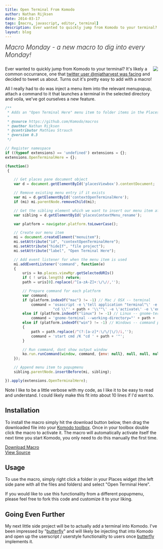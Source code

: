 ```yaml
---
title: Open Terminal From Komodo
author: Nathan Rijksen
date: 2014-03-17
tags: [macro, javascript, editor, terminal]
description: Ever wanted to quickly jump from Komodo to your terminal? It's likely a common occurrance, one that twitter user @mjatharvest was facing and decided to tweet us about. Turns out it's pretty easy to add with a macro!
layout: blog
---
```


<div class="centered">
<h2 style="font-weight: 300; margin: 10px 0 25px 0"><em>Macro Monday - a new macro to dig into every Monday!</em></h2>
</div>

<a href="/images/blog/2014-03/openterminal.png" class="lightbox">
    <img src="/images/blog/2014-03/openterminal_thumb.png" align="right"/>
</a>

Ever wanted to quickly jump from Komodo to your terminal? It's likely a common
occurrance, one that [twitter user @mjatharvest was facing][tweet] and decided to tweet
us about. Turns out it's pretty easy to add with a macro!

All I really had to do was inject a menu item into the relevant menupopup,
attach a command to it that launches a terminal in the selected directory and
voila, we've got ourselves a new feature.

```javascript
/**
 * Adds an "Open Terminal Here" menu item to folder items in the Places widget
 *
 * @source https://github.com/Komodo/macros
 * @author Nathan Rijksen
 * @contributor Mathieu Strauch
 * @version 0.3
 */

// Register namespace
if ((typeof extensions) == 'undefined') extensions = {};
extensions.OpenTerminalHere = {};

(function()
 {

    // Get places pane document object
    var d = document.getElementById('placesViewbox').contentDocument;

    // Remove existing menu entry if it exists
    var mi = d.getElementById('contextOpenTerminalHere');
    if (mi) mi.parentNode.removeChild(mi);

    // Get the sibling element which we want to insert our menu item after
    var sibling = d.getElementById('placesContextMenu_rename');

    var platform = navigator.platform.toLowerCase();

    // Create our menu item
    mi = document.createElement("menuitem");
    mi.setAttribute("id", "contextOpenTerminalHere");
    mi.setAttribute("hideIf", "file project");
    mi.setAttribute("label", "Open Terminal Here");

    // Add event listener for when the menu item is used
    mi.addEventListener('command', function(e)
    {
        uris = ko.places.viewMgr.getSelectedURIs()
        if ( ! uris.length) return;
        path = uris[0].replace(/^[a-zA-Z]+:\/\//,'');

        // Prepare command for each platform
        var command;
        if (platform.indexOf("mac") != -1) // Mac / OSX -- terminal
            command = 'osascript -e \'tell application "terminal"\' -e \'do script \
                      "cd \\"' + path + '\\""\' -e \'activate\' -e \'end tell\'';
        else if (platform.indexOf("linux") != -1) // Linux -- gnome-terminal
            command = 'gnome-terminal --working-directory="' + path + '"';
        else if (platform.indexOf("win") != -1) // Windows -- command prompt
        {
            path = path.replace(/^(?:[a-z]*:\/\/|\/)/i,'');
            command = 'start cmd /K "cd ' + path + '"';
        }

        // Run command, dont show output window
        ko.run.runCommand(window, command, {env: null}, null, null, null, true, 'no-console');
    });

    // Append menu item to popupmenu
    sibling.parentNode.insertBefore(mi, sibling);

}).apply(extensions.OpenTerminalHere);
```

Note I like to be a little verbose with my code, as I like it to be easy to read
and understand. I could likely make this fit into about 10 lines if I'd want to.

## Installation

To install the macro simply hit the download button below, then drag the downloaded
file into your [Komodo toolbox](http://docs.activestate.com/komodo/8.5/toolbox.html).
Once in your toolbox double click the macro to activate it. The macro will
automatically activate itself the next time you start Komodo, you only need to
do this manually the first time.

<div class="inline centered">
<a href="/files/macros/Open_Terminal_Here.komodotool" class="button primary">
    <i class="icon icon-download"></i>
    Download Macro
</a>
<div class="spacer-half"></div>
<span>
    <i class="icon icon-github"></i>
    <a href="https://github.com/Komodo/macros/blob/master/Open_Terminal_Here.js" target="_blank">View Source</a>
</span>
</div>

## Usage

To use the macro, simply right click a folder in your Places widget (the left
side pane with all the files and folders) and select "Open Terminal Here".

If you would like to use this functionality from a different popupmenu, please feel
free to fork this code and customize it to your liking.

## Going Even Further

My next little side project will be to actually add a terminal into Komodo. I've
been impressed by "[butterfly]" and will likely be injecting that into Komodo and
open up the userscript / userstyle functionality to users once [butterfly] implements
it.

   [tweet]: https://twitter.com/mjatharvest/status/438733525332680705 "View the tweet that lead to this macro"
   [butterfly]: http://paradoxxxzero.github.io/2014/02/28/butterfly.html "butterfly your everyday terminal in your web browser"
